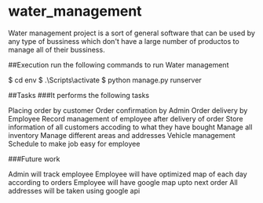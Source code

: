 # water_management
Water management project is a sort of general software that can be used by any type of bussiness which don't have a large number of productos to manage all of their bussiness.



##Execution
run the following commands to run Water management

$ cd env
$ .\Scripts\activate
$ python manage.py runserver


##Tasks
###It performs the following tasks

Placing order by customer 
Order confirmation by Admin 
Order delivery by Employee 
Record management of employee after delivery of order 
Store information of all customers accoding to what they have bought 
Manage all inventory 
Manage different areas and addresses 
Vehicle management 
Schedule to make job easy for employee 


###Future work

Admin will track employee 
Employee will have optimized map of each day according to orders 
Employee will have google map upto next order 
All addresses will be taken using google api 
